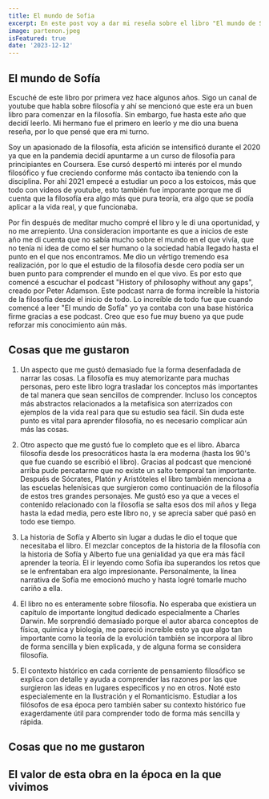 ```yaml
---
title: El mundo de Sofia
excerpt: En este post voy a dar mi reseña sobre el libro "El mundo de Sofía". Quiero profundizar en las dos historas del libro y hacer un par de comentarios en el valor inmenso de este libro, y más en esta época.
image: partenon.jpeg
isFeatured: true
date: '2023-12-12'
---
```


## El mundo de Sofía

Escuché de este libro por primera vez hace algunos años. Sigo un canal de youtube que habla sobre filosofía y ahí se mencionó que este era un buen libro para comenzar en la filosofía. Sin embargo, fue hasta este año que decidí leerlo. Mi hermano fue el primero en leerlo y me dio una buena reseña, por lo que pensé que era mi turno.

Soy un apasionado de la filosofía, esta afición se intensificó durante el 2020 ya que en la pandemia decidí apuntarme a un curso de filosofía para principiantes en Coursera. Ese cursó despertó mi interés por el mundo filosófico y fue creciendo conforme más contacto iba teniendo con la disciplina. Por ahí 2021 empecé a estudiar un poco a los estoicos, más que todo con videos de youtube, esto también fue imporante porque me di cuenta que la filosofía era algo más que pura teoría, era algo que se podía aplicar a la vida real, y que funcionaba.

Por fin después de meditar mucho compré el libro y le di una oportunidad, y no me arrepiento. Una consideracion importante es que a inicios de este año me di cuenta que no sabía mucho sobre el mundo en el que vivía, que no tenía ni idea de como el ser humano o la sociedad había llegado hasta el punto en el que nos encontramos. Me dio un vértigo tremendo esa realización, por lo que el estudio de la filosofía desde cero podía ser un buen punto para comprender el mundo en el que vivo. Es por esto que comencé a escuchar el podcast "History of philosophy without any gaps", creado por Peter Adamson. Este podcast narra de forma increíble la historia de la filosofía desde el inicio de todo. Lo increíble de todo fue que cuando comencé a leer "El mundo de Sofía" yo ya contaba con una base histórica firme gracias a ese podcast. Creo que eso fue muy bueno ya que pude reforzar mis conocimiento aún más.


## Cosas que me gustaron

1. Un aspecto que me gustó demasiado fue la forma desenfadada de narrar las cosas. La filosofía es muy atemorizante para muchas personas, pero este libro logra trasladar los conceptos más importantes de tal manera que sean sencillos de comprender. Incluso los conceptos más abstractos relacionados a la metafísica son aterrizados con ejemplos de la vida real para que su estudio sea fácil. Sin duda este punto es vital para aprender filosofía, no es necesario complicar aún más las cosas.

2. Otro aspecto que me gustó fue lo completo que es el libro. Abarca filosofía desde los presocráticos hasta la era moderna (hasta los 90's que fue cuando se escribió el libro). Gracias al podcast que mencioné arriba pude percatarme que no existe un salto temporal tan importante. Después de Sócrates, Platón y Aristóteles el libro también menciona a las escuelas helenísicas que surgieron como continuación de la filosofía de estos tres grandes personajes. Me gustó eso ya que a veces el contenido relacionado con la filosofía se salta esos dos mil años y llega hasta la edad media, pero este libro no, y se aprecia saber qué pasó en todo ese tiempo.

3. La historia de Sofía y Alberto sin lugar a dudas le dio el toque que necesitaba el libro. El mezclar conceptos de la historia de la filosofía con la historia de Sofía y Alberto fue una genialidad ya que era más fácil aprender la teoría. El ir leyendo como Sofía iba superandos los retos que se le enfrentaban era algo impresionante. Personalmente, la línea narrativa de Sofía me emocionó mucho y hasta logré tomarle mucho cariño a ella. 

4. El libro no es enteramente sobre filosofía. No esperaba que existiera un capítulo de importante longitud dedicado especialmente a Charles Darwin. Me sorprendió demasiado porque el autor abarca conceptos de física, química y biología, me pareció increíble esto ya que algo tan importante como la teoría de la evolución también se incorpora al libro de forma sencilla y bien explicada, y de alguna forma se considera filosofía.

5. El contexto histórico en cada corriente de pensamiento filosófico se explica con detalle y ayuda a comprender las razones por las que surgieron las ideas en lugares específicos y no en otros. Noté esto especialemente en la Ilustración y el Romanticismo. Estudiar a los filósofos de esa época pero también saber su contexto histórico fue exagerdamente útil para comprender todo de forma más sencilla y rápida.

## Cosas que no me gustaron

## El valor de esta obra en la época en la que vivimos





